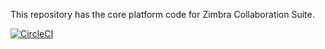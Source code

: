 This repository has the core platform code for Zimbra Collaboration Suite.

[![CircleCI](https://circleci.com/gh/Zimbra/zm-mailbox/tree/feature%2Fha.svg?style=svg)](https://circleci.com/gh/Zimbra/zm-mailbox/tree/feature%2Fha)
